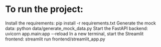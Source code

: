 # To run the project:

Install the requirements: pip install -r requirements.txt
Generate the mock data: python data/generate_mock_data.py
Start the FastAPI backend: uvicorn app.main:app --reload
In a new terminal, start the Streamlit frontend: streamlit run frontend/streamlit_app.py
